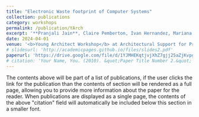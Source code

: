 ```yaml
---
title: "Electronic Waste footprint of Computer Systems"
collection: publications
category: workshops
permalink: /publication/YArch
excerpt: '**Pranjali Jain**, Claire Pemberton, Ivan Hernandez, Mariana Rosillo, Samantha West, Jonathan Balkind, Timothy Sherwood.'
date: 2024-04-01
venue: '<b>Young Architect Workshop</b> at Architectural Support for Programming Languages and Operating Systems (<b>ASPLOS</b>)'
# slidesurl: 'http://academicpages.github.io/files/slides2.pdf'
paperurl: 'https://drive.google.com/file/d/1YJMHEKqtjvjXhZ7gjj25aZjKvpgqHnpm/view?usp=drive_link'
# citation: 'Your Name, You. (2010). &quot;Paper Title Number 2.&quot; <i>Journal 1</i>. 1(2).'
---
```


The contents above will be part of a list of publications, if the user clicks the link for the publication than the contents of section will be rendered as a full page, allowing you to provide more information about the paper for the reader. When publications are displayed as a single page, the contents of the above "citation" field will automatically be included below this section in a smaller font.